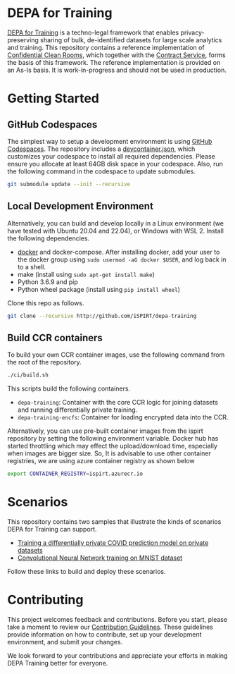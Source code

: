 # DEPA for Training

[DEPA for Training](https://depa.world) is a techno-legal framework that enables privacy-preserving sharing of bulk, de-identified datasets for large scale analytics and training. This repository contains a reference implementation of [Confidential Clean Rooms](https://depa.world/training/confidential_clean_room_design), which together with the [Contract Service](https://github.com/kapilvgit/contract-ledger/tree/main), forms the basis of this framework. The reference implementation is provided on an As-Is basis. It is work-in-progress and should not be used in production.

# Getting Started

## GitHub Codespaces

The simplest way to setup a development environment is using [GitHub Codespaces](https://github.com/codespaces). The repository includes a [devcontainer.json](../../.devcontainer/devcontainer.json), which customizes your codespace to install all required dependencies. Please ensure you allocate at least 64GB disk space in your codespace. Also, run the following command in the codespace to update submodules.

```bash
git submodule update --init --recursive
```

## Local Development Environment

Alternatively, you can build and develop locally in a Linux environment (we have tested with Ubuntu 20.04 and 22.04), or Windows with WSL 2. Install the following dependencies. 

- [docker](https://docs.docker.com/engine/install/ubuntu/) and docker-compose. After installing docker, add your user to the docker group using `sudo usermod -aG docker $USER`, and log back in to a shell. 
- make (install using ```sudo apt-get install make```)
- Python 3.6.9 and pip 
- Python wheel package (install using ```pip install wheel```)

Clone this repo as follows. 

```bash
git clone --recursive http://github.com/iSPIRT/depa-training
```

## Build CCR containers

To build your own CCR container images, use the following command from the root of the repository. 

```bash
./ci/build.sh
```

This scripts build the following containers. 

- ```depa-training```: Container with the core CCR logic for joining datasets and running differentially private training. 
- ```depa-training-encfs```: Container for loading encrypted data into the CCR. 

Alternatively, you can use pre-built container images from the ispirt repository by setting the following environment variable. Docker hub has started throttling which may effect the upload/download time, especially when images are bigger size. So, It is advisable to use other container registries, we are using azure container registry as shown below
```bash
export CONTAINER_REGISTRY=ispirt.azurecr.io
```

# Scenarios

This repository contains two samples that illustrate the kinds of scenarios DEPA for Training can support. 

- [Training a differentially private COVID prediction model on private datasets](./scenarios/covid/README.md)
- [Convolutional Neural Network training on MNIST dataset](./scenarios/mnist/README.md)

Follow these links to build and deploy these scenarios. 

# Contributing

This project welcomes feedback and contributions. Before you start, please take a moment to review our [Contribution Guidelines](./CONTRIBUTING.md). These guidelines provide information on how to contribute, set up your development environment, and submit your changes.

We look forward to your contributions and appreciate your efforts in making DEPA Training better for everyone.

